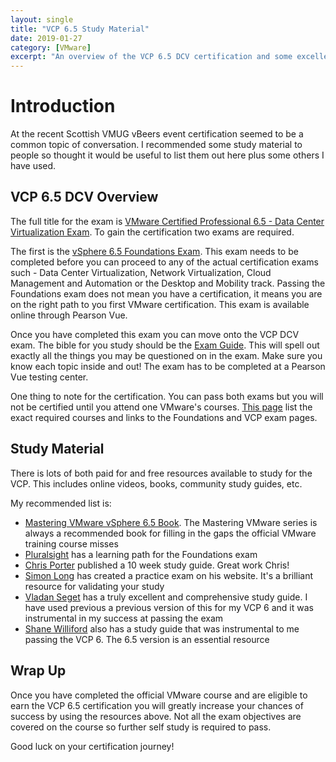 ```yaml
---
layout: single
title: "VCP 6.5 Study Material"
date: 2019-01-27
category: [VMware]
excerpt: "An overview of the VCP 6.5 DCV certification and some excellent study material"
---
```

# Introduction

At the recent Scottish VMUG vBeers event certification seemed to be a common topic of conversation. I recommended some study material to people so thought it would be useful to list them out here plus some others I have used.

## VCP 6.5 DCV Overview

The full title for the exam is [VMware Certified Professional 6.5 - Data Center Virtualization Exam](https://www.vmware.com/education-services/certification/vcp6-5-dcv-exam.html). To gain the certification two exams are required.

The first is the [vSphere 6.5 Foundations Exam](https://www.vmware.com/education-services/certification/vsphere6-5-foundation-exam.html). This exam needs to be completed before you can proceed to any of the actual certification exams such - Data Center Virtualization, Network Virtualization, Cloud Management and Automation or the Desktop and Mobility track. Passing the Foundations exam does not mean you have a certification, it means you are on the right path to you first VMware certification. This exam is available online through Pearson Vue.

Once you have completed this exam you can move onto the VCP DCV exam. The bible for you study should be the [Exam Guide](file:///C:/Users/cwestwater/Desktop/vmw-vcp65-dcv-2v0-622-guide.pdf). This will spell out exactly all the things you may be questioned on in the exam. Make sure you know each topic inside and out! The exam has to be completed at a Pearson Vue testing center.

One thing to note for the certification. You can pass both exams but you will not be certified until you attend one VMware's courses. [This page](https://www.vmware.com/education-services/certification/vcp6-5-dcv.html) list the exact required courses and links to the Foundations and VCP exam pages.

## Study Material

There is lots of both paid for and free resources available to study for the VCP. This includes online videos, books, community study guides, etc.

My recommended list is:

* [Mastering VMware vSphere 6.5 Book](https://read.amazon.co.uk/kp/embed?asin=B075VB4SMW&preview=newtab&linkCode=kpe&ref_=cm_sw_r_kb_dp_szztCbPKKRQZ6). The Mastering VMware series is always a recommended book for filling in the gaps the official VMware training course misses
* [Pluralsight](https://app.pluralsight.com/paths/certificate/vmware-vspherer-65-foundations) has a learning path for the Foundations exam
* [Chris Porter](https://blog.uprightvinyl.co.uk/2018/03/21/vcp-6-5-dcv-study-plan-week-0-intro/) published a 10 week study guide. Great work Chris!
* [Simon Long](http://www.simonlong.co.uk/blog/vcp6-5-dcv-practice-exams/) has created a practice exam on his website. It's a brilliant resource for validating your study
* [Vladan Seget](https://www.vladan.fr/vcp65-dcv/) has a truly excellent and comprehensive study guide. I have used previous a previous version of this for my VCP 6 and it was instrumental in my success at passing the exam
* [Shane Williford](https://vbrownbag.com/2018/06/vcp6-5-dcv-study-guide/) also has a study guide that was instrumental to me passing the VCP 6. The 6.5 version is an essential resource

## Wrap Up

Once you have completed the official VMware course and are eligible to earn the VCP 6.5 certification you will greatly increase your chances of success by using the resources above. Not all the exam objectives are covered on the course so further self study is required to pass.

Good luck on your certification journey!